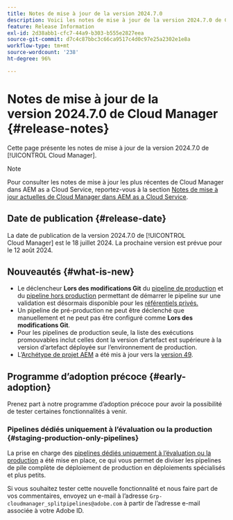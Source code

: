 ```yaml
---
title: Notes de mise à jour de la version 2024.7.0
description: Voici les notes de mise à jour de la version 2024.7.0 de Cloud Manager.
feature: Release Information
exl-id: 2d38abb1-cfc7-44a9-b303-b555e2827eea
source-git-commit: d7c4c87bbc3c66ca9517c4d0c97e25a2302e1e8a
workflow-type: tm+mt
source-wordcount: '238'
ht-degree: 96%

---
```



# Notes de mise à jour de la version 2024.7.0 de Cloud Manager {#release-notes}

Cette page présente les notes de mise à jour de la version 2024.7.0 de [!UICONTROL Cloud Manager].

>[!NOTE]
>
>Pour consulter les notes de mise à jour les plus récentes de Cloud Manager dans AEM as a Cloud Service, reportez-vous à la section [Notes de mise à jour actuelles de Cloud Manager dans AEM as a Cloud Service](https://experienceleague.adobe.com/docs/experience-manager-cloud-service/content/implementing/using-cloud-manager/release-notes-cloud-manager/release-notes-cm-current.html?lang=fr).

## Date de publication {#release-date}

La date de publication de la version 2024.7.0 de [!UICONTROL Cloud Manager] est le 18 juillet 2024. La prochaine version est prévue pour le 12 août 2024.

## Nouveautés {#what-is-new}

* Le déclencheur **Lors des modifications Git** du [pipeline de production](/help/using/production-pipelines.md#adding-production-pipeline) et du [pipeline hors production](/help/using/non-production-pipelines.md#adding-non-production-pipeline) permettant de démarrer le pipeline sur une validation est désormais disponible pour les [référentiels privés.](/help/managing-code/private-repositories.md)
* Un pipeline de pré-production ne peut être déclenché que manuellement et ne peut pas être configuré comme **Lors des modifications Git**.
* Pour les pipelines de production seule, la liste des exécutions promouvables inclut celles dont la version d’artefact est supérieure à la version d’artefact déployée sur l’environnement de production.
* L’[Archétype de projet AEM](https://experienceleague.adobe.com/docs/experience-manager-core-components/using/developing/archetype/overview.html?lang=fr) a été mis à jour vers la [version 49](https://github.com/adobe/aem-project-archetype/tree/aem-project-archetype-49).


## Programme d’adoption précoce {#early-adoption}

Prenez part à notre programme d’adoption précoce pour avoir la possibilité de tester certaines fonctionnalités à venir.

### Pipelines dédiés uniquement à l’évaluation ou la production {#staging-production-only-pipelines}

La prise en charge des [pipelines dédiés uniquement à l’évaluation ou la production](/help/using/stage-prod-only.md) a été mise en place, ce qui vous permet de diviser les pipelines de pile complète de déploiement de production en déploiements spécialisés et plus petits.

Si vous souhaitez tester cette nouvelle fonctionnalité et nous faire part de vos commentaires, envoyez un e-mail à l’adresse `Grp-cloudmanager_splitpipelines@adobe.com` à partir de l’adresse e-mail associée à votre Adobe ID.
